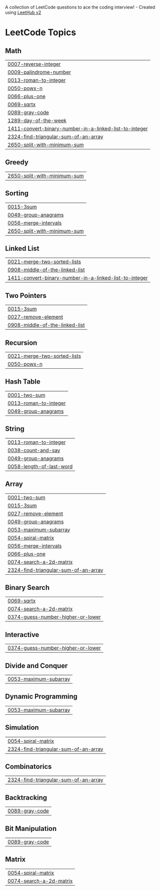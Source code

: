 A collection of LeetCode questions to ace the coding interview! - Created using [LeetHub v2](https://github.com/arunbhardwaj/LeetHub-2.0)
<!---LeetCode Topics Start-->
# LeetCode Topics
## Math
|  |
| ------- |
| [0007-reverse-integer](https://github.com/SUDHITHA4225/leetcode/tree/master/0007-reverse-integer) |
| [0009-palindrome-number](https://github.com/SUDHITHA4225/leetcode/tree/master/0009-palindrome-number) |
| [0013-roman-to-integer](https://github.com/SUDHITHA4225/leetcode/tree/master/0013-roman-to-integer) |
| [0050-powx-n](https://github.com/SUDHITHA4225/leetcode/tree/master/0050-powx-n) |
| [0066-plus-one](https://github.com/SUDHITHA4225/leetcode/tree/master/0066-plus-one) |
| [0069-sqrtx](https://github.com/SUDHITHA4225/leetcode/tree/master/0069-sqrtx) |
| [0089-gray-code](https://github.com/SUDHITHA4225/leetcode/tree/master/0089-gray-code) |
| [1289-day-of-the-week](https://github.com/SUDHITHA4225/leetcode/tree/master/1289-day-of-the-week) |
| [1411-convert-binary-number-in-a-linked-list-to-integer](https://github.com/SUDHITHA4225/leetcode/tree/master/1411-convert-binary-number-in-a-linked-list-to-integer) |
| [2324-find-triangular-sum-of-an-array](https://github.com/SUDHITHA4225/leetcode/tree/master/2324-find-triangular-sum-of-an-array) |
| [2650-split-with-minimum-sum](https://github.com/SUDHITHA4225/leetcode/tree/master/2650-split-with-minimum-sum) |
## Greedy
|  |
| ------- |
| [2650-split-with-minimum-sum](https://github.com/SUDHITHA4225/leetcode/tree/master/2650-split-with-minimum-sum) |
## Sorting
|  |
| ------- |
| [0015-3sum](https://github.com/SUDHITHA4225/leetcode/tree/master/0015-3sum) |
| [0049-group-anagrams](https://github.com/SUDHITHA4225/leetcode/tree/master/0049-group-anagrams) |
| [0056-merge-intervals](https://github.com/SUDHITHA4225/leetcode/tree/master/0056-merge-intervals) |
| [2650-split-with-minimum-sum](https://github.com/SUDHITHA4225/leetcode/tree/master/2650-split-with-minimum-sum) |
## Linked List
|  |
| ------- |
| [0021-merge-two-sorted-lists](https://github.com/SUDHITHA4225/leetcode/tree/master/0021-merge-two-sorted-lists) |
| [0908-middle-of-the-linked-list](https://github.com/SUDHITHA4225/leetcode/tree/master/0908-middle-of-the-linked-list) |
| [1411-convert-binary-number-in-a-linked-list-to-integer](https://github.com/SUDHITHA4225/leetcode/tree/master/1411-convert-binary-number-in-a-linked-list-to-integer) |
## Two Pointers
|  |
| ------- |
| [0015-3sum](https://github.com/SUDHITHA4225/leetcode/tree/master/0015-3sum) |
| [0027-remove-element](https://github.com/SUDHITHA4225/leetcode/tree/master/0027-remove-element) |
| [0908-middle-of-the-linked-list](https://github.com/SUDHITHA4225/leetcode/tree/master/0908-middle-of-the-linked-list) |
## Recursion
|  |
| ------- |
| [0021-merge-two-sorted-lists](https://github.com/SUDHITHA4225/leetcode/tree/master/0021-merge-two-sorted-lists) |
| [0050-powx-n](https://github.com/SUDHITHA4225/leetcode/tree/master/0050-powx-n) |
## Hash Table
|  |
| ------- |
| [0001-two-sum](https://github.com/SUDHITHA4225/leetcode/tree/master/0001-two-sum) |
| [0013-roman-to-integer](https://github.com/SUDHITHA4225/leetcode/tree/master/0013-roman-to-integer) |
| [0049-group-anagrams](https://github.com/SUDHITHA4225/leetcode/tree/master/0049-group-anagrams) |
## String
|  |
| ------- |
| [0013-roman-to-integer](https://github.com/SUDHITHA4225/leetcode/tree/master/0013-roman-to-integer) |
| [0038-count-and-say](https://github.com/SUDHITHA4225/leetcode/tree/master/0038-count-and-say) |
| [0049-group-anagrams](https://github.com/SUDHITHA4225/leetcode/tree/master/0049-group-anagrams) |
| [0058-length-of-last-word](https://github.com/SUDHITHA4225/leetcode/tree/master/0058-length-of-last-word) |
## Array
|  |
| ------- |
| [0001-two-sum](https://github.com/SUDHITHA4225/leetcode/tree/master/0001-two-sum) |
| [0015-3sum](https://github.com/SUDHITHA4225/leetcode/tree/master/0015-3sum) |
| [0027-remove-element](https://github.com/SUDHITHA4225/leetcode/tree/master/0027-remove-element) |
| [0049-group-anagrams](https://github.com/SUDHITHA4225/leetcode/tree/master/0049-group-anagrams) |
| [0053-maximum-subarray](https://github.com/SUDHITHA4225/leetcode/tree/master/0053-maximum-subarray) |
| [0054-spiral-matrix](https://github.com/SUDHITHA4225/leetcode/tree/master/0054-spiral-matrix) |
| [0056-merge-intervals](https://github.com/SUDHITHA4225/leetcode/tree/master/0056-merge-intervals) |
| [0066-plus-one](https://github.com/SUDHITHA4225/leetcode/tree/master/0066-plus-one) |
| [0074-search-a-2d-matrix](https://github.com/SUDHITHA4225/leetcode/tree/master/0074-search-a-2d-matrix) |
| [2324-find-triangular-sum-of-an-array](https://github.com/SUDHITHA4225/leetcode/tree/master/2324-find-triangular-sum-of-an-array) |
## Binary Search
|  |
| ------- |
| [0069-sqrtx](https://github.com/SUDHITHA4225/leetcode/tree/master/0069-sqrtx) |
| [0074-search-a-2d-matrix](https://github.com/SUDHITHA4225/leetcode/tree/master/0074-search-a-2d-matrix) |
| [0374-guess-number-higher-or-lower](https://github.com/SUDHITHA4225/leetcode/tree/master/0374-guess-number-higher-or-lower) |
## Interactive
|  |
| ------- |
| [0374-guess-number-higher-or-lower](https://github.com/SUDHITHA4225/leetcode/tree/master/0374-guess-number-higher-or-lower) |
## Divide and Conquer
|  |
| ------- |
| [0053-maximum-subarray](https://github.com/SUDHITHA4225/leetcode/tree/master/0053-maximum-subarray) |
## Dynamic Programming
|  |
| ------- |
| [0053-maximum-subarray](https://github.com/SUDHITHA4225/leetcode/tree/master/0053-maximum-subarray) |
## Simulation
|  |
| ------- |
| [0054-spiral-matrix](https://github.com/SUDHITHA4225/leetcode/tree/master/0054-spiral-matrix) |
| [2324-find-triangular-sum-of-an-array](https://github.com/SUDHITHA4225/leetcode/tree/master/2324-find-triangular-sum-of-an-array) |
## Combinatorics
|  |
| ------- |
| [2324-find-triangular-sum-of-an-array](https://github.com/SUDHITHA4225/leetcode/tree/master/2324-find-triangular-sum-of-an-array) |
## Backtracking
|  |
| ------- |
| [0089-gray-code](https://github.com/SUDHITHA4225/leetcode/tree/master/0089-gray-code) |
## Bit Manipulation
|  |
| ------- |
| [0089-gray-code](https://github.com/SUDHITHA4225/leetcode/tree/master/0089-gray-code) |
## Matrix
|  |
| ------- |
| [0054-spiral-matrix](https://github.com/SUDHITHA4225/leetcode/tree/master/0054-spiral-matrix) |
| [0074-search-a-2d-matrix](https://github.com/SUDHITHA4225/leetcode/tree/master/0074-search-a-2d-matrix) |
<!---LeetCode Topics End-->